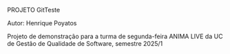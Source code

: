 PROJETO GitTeste
 
Autor: Henrique Poyatos
 
Projeto de demonstração para a turma de segunda-feira ANIMA LIVE
da UC de Gestão de Qualidade de Software, semestre 2025/1